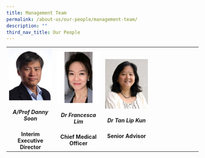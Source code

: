 ```yaml
---
title: Management Team
permalink: /about-us/our-people/management-team/
description: ""
third_nav_title: Our People
---
```

<table>
	<tbody>
		<tr>
			<td width="25%">
				<a href="/biography/management-team/a-prof-danny-soon/">
					<img src="/images/Biography/Management%20Team/a'prof%20danny%20soon.jpg">
					</a>
				<div align="center"><h5>A/Prof Danny Soon</h5></div>
				<div align="center"><b>Interim Executive Director</b></div>
			</td>
			<td width="25%">
				<a href="/biography/management-team/dr-francesca-lim/">
					<img src="/images/Biography/Management%20Team/dr%20francesca%20lim.jpg">
				</a>
				<div align="center"><h5>Dr Francesca Lim</h5></div>
				<div align="center"><b>Chief Medical Officer</b></div>
			</td>
			<td width="25%">
				<a href="/biography/management-team/dr-tan-lip-kun/">
					<img src="/images/Biography/Management%20Team/dr%20tan%20lip%20kun.jpg">
				</a>
				<div align="center"><h5>Dr Tan Lip Kun</h5></div>
				<div align="center"><b>Senior Advisor</b></div>
			</td>
			<td>
			</td>
		</tr>
	</tbody>
</table>